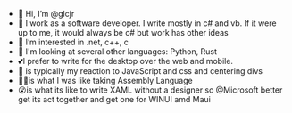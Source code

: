 - 👋 Hi, I’m @glcjr
- 👀 I work as a software developer. I write mostly in c# and vb. If it were up to me, it would always be c# but work has other ideas
- 👀 I’m interested in .net, c++, c 
- 👀 I'm looking at several other languages: Python, Rust
- 💕I prefer to write for the desktop over the web and mobile.
- 🤬 is typically my reaction to JavaScript and css and centering divs
- 😵‍💫is what I was like taking Assembly Language
- 😵is what its like to write XAML without a designer so @Microsoft better get its act together and get one for WINUI amd Maui

<!---
glcjr/glcjr is a ✨ special ✨ repository because its `README.md` (this file) appears on your GitHub profile.
You can click the Preview link to take a look at your changes.
--->
